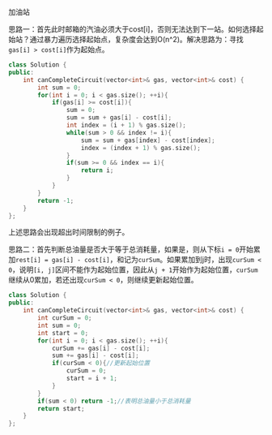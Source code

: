 加油站

思路一：首先此时邮箱的汽油必须大于cost[i]，否则无法达到下一站。如何选择起始站？通过暴力遍历选择起始点，复杂度会达到O(n^2)。解决思路为：寻找`gas[i] > cost[i]`作为起始点。

```C++
class Solution {
public:
    int canCompleteCircuit(vector<int>& gas, vector<int>& cost) {
        int sum = 0;
        for(int i = 0; i < gas.size(); ++i){
            if(gas[i] >= cost[i]){
                sum = 0;
                sum = sum + gas[i] - cost[i];
                int index = (i + 1) % gas.size();
                while(sum > 0 && index != i){
                    sum = sum + gas[index] - cost[index];
                    index = (index + 1) % gas.size();
                }
                if(sum >= 0 && index == i){
                    return i;
                }
            }
        }
        return -1;
    }
};
```

上述思路会出现超出时间限制的例子。

思路二：首先判断总油量是否大于等于总消耗量，如果是，则从下标`i = 0`开始累加`rest[i] = gas[i] - cost[i]`，和记为`curSum`。如果累加到j时，出现`curSum < 0`，说明`[i, j]`区间不能作为起始位置，因此从`j + 1`开始作为起始位置，`curSum`继续从0累加，若还出现`curSum < 0`，则继续更新起始位置。

```C++
class Solution {
public:
    int canCompleteCircuit(vector<int>& gas, vector<int>& cost) {
        int curSum = 0;
        int sum = 0;
        int start = 0;
        for(int i = 0; i < gas.size(); ++i){
            curSum += gas[i] - cost[i];
            sum += gas[i] - cost[i];
            if(curSum < 0){//更新起始位置
                curSum = 0;
                start = i + 1;
            }
        }
        if(sum < 0) return -1;//表明总油量小于总消耗量
        return start;
    }
};
```

